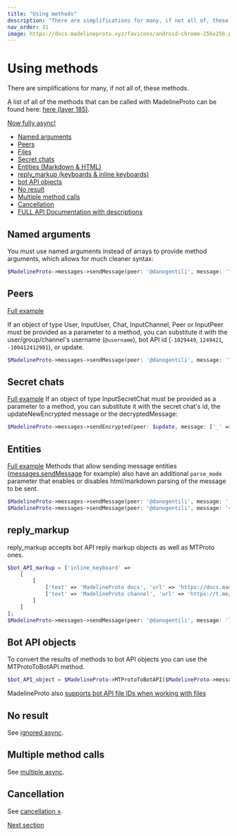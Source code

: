 ```yaml
---
title: "Using methods"
description: "There are simplifications for many, if not all of, these methods."
nav_order: 31
image: https://docs.madelineproto.xyz/favicons/android-chrome-256x256.png
---
```

# Using methods

There are simplifications for many, if not all of, these methods.

A list of all of the methods that can be called with MadelineProto can be found here: [here (layer 185)](https://docs.madelineproto.xyz/API_docs/).

 [Now fully async!](https://docs.madelineproto.xyz/docs/ASYNC.html)

* [Named arguments](#named-arguments)
* [Peers](#peers)
* [Files](https://docs.madelineproto.xyz/docs/FILES.html)
* [Secret chats](#secret-chats)
* [Entities (Markdown & HTML)](#entities)
* [reply_markup (keyboards & inline keyboards)](#reply_markup)
* [bot API objects](#bot-api-objects)
* [No result](#no-result)
* [Multiple method calls](#multiple-method-calls)
* [Cancellation](#cancellation)
* [FULL API Documentation with descriptions](https://docs.madelineproto.xyz/API_docs/methods/)

## Named arguments

You must use named arguments instead of arrays to provide method arguments, which allows for much cleaner syntax:

```php
$MadelineProto->messages->sendMessage(peer: '@danogentili', message: 'Testing MadelineProto...');
```

## Peers
[Full example](https://github.com/danog/MadelineProto/blob/v8/bot.php)

If an object of type User, InputUser, Chat, InputChannel, Peer or InputPeer must be provided as a parameter to a method, you can substitute it with the user/group/channel's username (`@username`), bot API id (`-1029449`, `1249421`, `-100412412901`), or update.  

```php
$MadelineProto->messages->sendMessage(peer: '@danogentili', message: 'Testing MadelineProto...');
```


## Secret chats
[Full example](https://github.com/danog/MadelineProto/blob/v8/examples/secret_bot.php)
If an object of type InputSecretChat must be provided as a parameter to a method, you can substitute it with the secret chat's id, the updateNewEncrypted message or the decryptedMessage:

```php
$MadelineProto->messages->sendEncrypted(peer: $update, message: ['_' => 'decryptedMessage', 'ttl' => 0, 'message' => 'Hi']);
```


## Entities
[Full example](https://github.com/danog/MadelineProto/blob/v8/tests/testing.php)
Methods that allow sending message entities ([messages.sendMessage](http://docs.madelineproto.xyz/API_docs/methods/messages_sendMessage.html) for example) also have an additional `parse_mode` parameter that enables or disables html/markdown parsing of the message to be sent.

```php
$MadelineProto->messages->sendMessage(peer: '@danogentili', message: '[Testing Markdown in MadelineProto](https://docs.madelineproto.xyz)', parse_mode:  'Markdown');
$MadelineProto->messages->sendMessage(peer: '@danogentili', message: '<a href="https://docs.madelineproto.xyz">Testing HTML in MadelineProto</a>', parse_mode:  'HTML');
```



## reply_markup
reply_markup accepts bot API reply markup objects as well as MTProto ones.

```php
$bot_API_markup = ['inline_keyboard' => 
    [
        [
            ['text' => 'MadelineProto docs', 'url' => 'https://docs.madelineproto.xyz'],
            ['text' => 'MadelineProto channel', 'url' => 'https://t.me/MadelineProto']
        ]
    ]
];
$MadelineProto->messages->sendMessage(peer: '@danogentili', message: 'lel', reply_markup: $bot_API_markup);
```


## Bot API objects
To convert the results of methods to bot API objects you can use the MTProtoToBotAPI method.

```php
$bot_API_object = $MadelineProto->MTProtoToBotAPI($MadelineProto->messages->sendMessage(peer: '@danogentili', message: 'lel'));
```

MadelineProto also [supports bot API file IDs when working with files](FILES.html)


## No result

See [ignored async](https://docs.madelineproto.xyz/docs/ASYNC.html#ignored-async).  

## Multiple method calls

See [multiple async](https://docs.madelineproto.xyz/docs/ASYNC.html#multiple-async).  

## Cancellation

See [cancellation &raquo;](https://docs.madelineproto.xyz/docs/ASYNC.html#cancellation).  

<a href="https://docs.madelineproto.xyz/docs/CONTRIB.html">Next section</a>